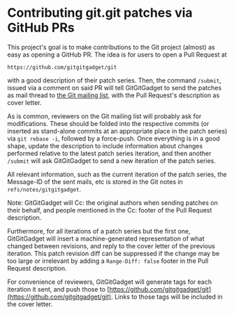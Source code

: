 # Contributing git.git patches via GitHub PRs

This project's goal is to make contributions to the Git project (almost) as easy as opening a GitHub PR. The idea is for users to open a Pull Request at

    https://github.com/gitgitgadget/git

with a good description of their patch series. Then, the command `/submit`,
issued via a comment on said PR will tell GitGitGadget to send the patches as
mail thread to [the Git mailing list](mailto:git@vger.kernel.org), with the
Pull Request's description as cover letter.

As is common, reviewers on the Git mailing list will probably ask for
modifications. These should be folded into the respective commits (or inserted
as stand-alone commits at an appropriate place in the patch series) via `git
rebase -i`, followed by a force-push. Once everything is in a good shape,
update the description to include information about changes performed relative
to the latest patch series iteration, and then another `/submit` will ask
GitGitGadget to send a new iteration of the patch series.

All relevant information, such as the current iteration of the patch series,
the Message-ID of the sent mails, etc is stored in the Git notes in
`refs/notes/gitgitgadget`.

Note: GitGitGadget will Cc: the original authors when sending patches on
their behalf, and people mentioned in the Cc: footer of the Pull Request
description.

Furthermore, for all iterations of a patch series but the first one,
GitGitGadget will insert a machine-generated representation of what changed
between revisions,
and reply to the cover letter of the previous iteration.  This patch revision
diff can be suppressed if the change may be too large or irrelevant by adding
a `Range-Diff: false` footer in the Pull Request description.

For convenience of reviewers, GitGitGadget will generate tags for each
iteration it sent, and push those to [https://github.com/gitgitgadget/git](https://github.com/gitgitgadget/git). Links
to those tags will be included in the cover letter.
